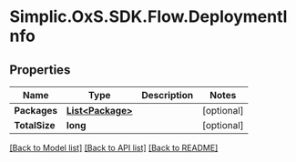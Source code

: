 # Simplic.OxS.SDK.Flow.DeploymentInfo

## Properties

Name | Type | Description | Notes
------------ | ------------- | ------------- | -------------
**Packages** | [**List&lt;Package&gt;**](Package.md) |  | [optional] 
**TotalSize** | **long** |  | [optional] 

[[Back to Model list]](../README.md#documentation-for-models) [[Back to API list]](../README.md#documentation-for-api-endpoints) [[Back to README]](../README.md)

